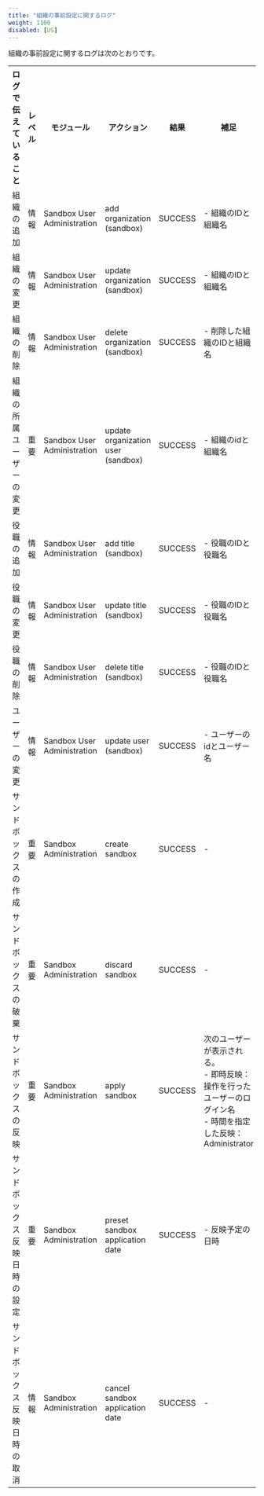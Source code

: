 ```yaml
---
title: "組織の事前設定に関するログ"
weight: 1100
disabled: [US]
---
```


組織の事前設定に関するログは次のとおりです。

<table>
  <tbody>
  <tr>
  <th width="120">ログで伝えていること</th>
  <th width="30">レベル</th>
  <th width="100">モジュール</th>
  <th width="100">アクション</th>
  <th>結果</th>
  <th>補足</th>
  </tr>
  <tr>
  <td>組織の追加</td>
  <td>情報</td>
  <td>Sandbox User Administration</td>
  <td>add organization (sandbox)</td>
  <td>SUCCESS</td>
  <td>- 組織のIDと組織名</td>
  </tr>
  <tr>
  <td>組織の変更</td>
  <td>情報</td>
  <td>Sandbox User Administration</td>
  <td>update organization (sandbox)</td>
  <td>SUCCESS</td>
  <td>- 組織のIDと組織名</td>
  </tr>
  <tr>
  <td>組織の削除</td>
  <td>情報</td>
  <td>Sandbox User Administration</td>
  <td>delete organization (sandbox)</td>
  <td>SUCCESS</td>
  <td>- 削除した組織のIDと組織名</td>
  </tr>
  <tr>
  <td>組織の所属ユーザーの変更</td>
  <td>重要</td>
  <td>Sandbox User Administration</td>
  <td>update organization user (sandbox)</td>
  <td>SUCCESS</td>
  <td>- 組織のidと組織名</td>
  </tr>
  <tr>
  <td>役職の追加</td>
  <td>情報</td>
  <td>Sandbox User Administration</td>
  <td>add title (sandbox)</td>
  <td>SUCCESS</td>
  <td>- 役職のIDと役職名</td>
  </tr>
  <tr>
  <td>役職の変更</td>
  <td>情報</td>
  <td>Sandbox User Administration</td>
  <td>update title (sandbox)</td>
  <td>SUCCESS</td>
  <td>- 役職のIDと役職名</td>
  </tr>
  <tr>
  <td>役職の削除</td>
  <td>情報</td>
  <td>Sandbox User Administration</td>
  <td>delete title (sandbox)</td>
  <td>SUCCESS</td>
  <td>- 役職のIDと役職名</td>
  </tr>
  <tr>
  <td>ユーザーの変更</td>
  <td>情報</td>
  <td>Sandbox User Administration</td>
  <td>update user (sandbox)</td>
  <td>SUCCESS</td>
  <td>- ユーザーのidとユーザー名</td>
  </tr>
  <tr>
  <td>サンドボックスの作成</td>
  <td>重要</td>
  <td>Sandbox Administration</td>
  <td>create sandbox</td>
  <td>SUCCESS</td>
  <td>- </td>
  </tr>
  <tr>
  <td>サンドボックスの破棄</td>
  <td>重要</td>
  <td>Sandbox Administration</td>
  <td>discard sandbox</td>
  <td>SUCCESS</td>
  <td>- </td>
  </tr>
  <tr>
  <td>サンドボックスの反映</td>
  <td>重要</td>
  <td>Sandbox Administration</td>
  <td>apply sandbox</td>
  <td>SUCCESS</td>
  <td>次のユーザーが表示される。
  <br>- 即時反映：操作を行ったユーザーのログイン名
  <br>- 時間を指定した反映：Administrator</td>
  </tr>
  <tr>
  <td>サンドボックス反映日時の設定</td>
  <td>重要</td>
  <td>Sandbox Administration</td>
  <td>preset sandbox application date</td>
  <td>SUCCESS</td>
  <td>- 反映予定の日時</td>
  </tr>
  <tr>
  <td>サンドボックス反映日時の取消</td>
  <td>情報</td>
  <td>Sandbox Administration</td>
  <td>cancel sandbox application date</td>
  <td>SUCCESS</td>
  <td>- </td>
  </tr>
  </tbody>
</table>
